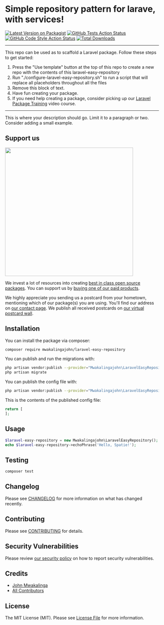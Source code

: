 # Simple repository pattern for larave, with services!

[![Latest Version on Packagist](https://img.shields.io/packagist/v/mwakalingajohn/laravel-easy-repository.svg?style=flat-square)](https://packagist.org/packages/mwakalingajohn/laravel-easy-repository)
[![GitHub Tests Action Status](https://img.shields.io/github/workflow/status/mwakalingajohn/laravel-easy-repository/run-tests?label=tests)](https://github.com/mwakalingajohn/laravel-easy-repository/actions?query=workflow%3Arun-tests+branch%3Amain)
[![GitHub Code Style Action Status](https://img.shields.io/github/workflow/status/mwakalingajohn/laravel-easy-repository/Check%20&%20fix%20styling?label=code%20style)](https://github.com/mwakalingajohn/laravel-easy-repository/actions?query=workflow%3A"Check+%26+fix+styling"+branch%3Amain)
[![Total Downloads](https://img.shields.io/packagist/dt/mwakalingajohn/laravel-easy-repository.svg?style=flat-square)](https://packagist.org/packages/mwakalingajohn/laravel-easy-repository)

---
This repo can be used as to scaffold a Laravel package. Follow these steps to get started:

1. Press the "Use template" button at the top of this repo to create a new repo with the contents of this laravel-easy-repository
2. Run "./configure-laravel-easy-repository.sh" to run a script that will replace all placeholders throughout all the files
3. Remove this block of text.
4. Have fun creating your package.
5. If you need help creating a package, consider picking up our <a href="https://laravelpackage.training">Laravel Package Training</a> video course.
---

This is where your description should go. Limit it to a paragraph or two. Consider adding a small example.

## Support us

[<img src="https://github-ads.s3.eu-central-1.amazonaws.com/laravel-easy-repository.jpg?t=1" width="419px" />](https://spatie.be/github-ad-click/laravel-easy-repository)

We invest a lot of resources into creating [best in class open source packages](https://spatie.be/open-source). You can support us by [buying one of our paid products](https://spatie.be/open-source/support-us).

We highly appreciate you sending us a postcard from your hometown, mentioning which of our package(s) you are using. You'll find our address on [our contact page](https://spatie.be/about-us). We publish all received postcards on [our virtual postcard wall](https://spatie.be/open-source/postcards).

## Installation

You can install the package via composer:

```bash
composer require mwakalingajohn/laravel-easy-repository
```

You can publish and run the migrations with:

```bash
php artisan vendor:publish --provider="Mwakalingajohn\LaravelEasyRepository\LaravelEasyRepositoryServiceProvider" --tag="laravel-easy-repository-migrations"
php artisan migrate
```

You can publish the config file with:
```bash
php artisan vendor:publish --provider="Mwakalingajohn\LaravelEasyRepository\LaravelEasyRepositoryServiceProvider" --tag="laravel-easy-repository-config"
```

This is the contents of the published config file:

```php
return [
];
```

## Usage

```php
$laravel-easy-repository = new Mwakalingajohn\LaravelEasyRepository();
echo $laravel-easy-repository->echoPhrase('Hello, Spatie!');
```

## Testing

```bash
composer test
```

## Changelog

Please see [CHANGELOG](CHANGELOG.md) for more information on what has changed recently.

## Contributing

Please see [CONTRIBUTING](.github/CONTRIBUTING.md) for details.

## Security Vulnerabilities

Please review [our security policy](../../security/policy) on how to report security vulnerabilities.

## Credits

- [John Mwakalinga](https://github.com/mwakalingajohn)
- [All Contributors](../../contributors)

## License

The MIT License (MIT). Please see [License File](LICENSE.md) for more information.

